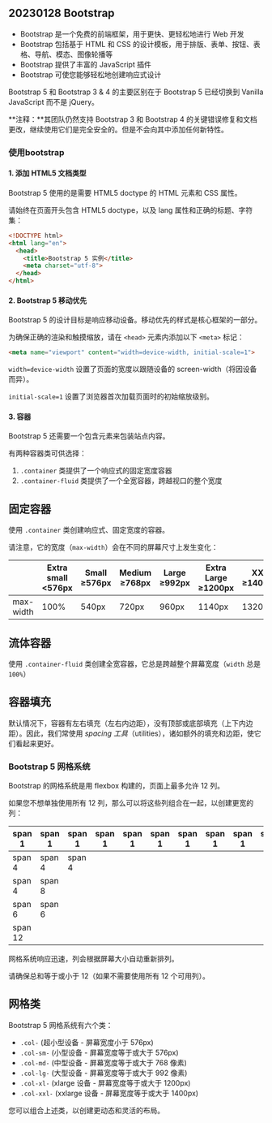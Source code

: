 ## 20230128 Bootstrap

- Bootstrap 是一个免费的前端框架，用于更快、更轻松地进行 Web 开发
- Bootstrap 包括基于 HTML 和 CSS 的设计模板，用于排版、表单、按钮、表格、导航、模态、图像轮播等
- Bootstrap 提供了丰富的 JavaScript 插件
- Bootstrap 可使您能够轻松地创建响应式设计

Bootstrap 5 和 Bootstrap 3 & 4 的主要区别在于 Bootstrap 5 已经切换到 Vanilla JavaScript 而不是 jQuery。

**注释：**其团队仍然支持 Bootstrap 3 和 Bootstrap 4 的关键错误修复和文档更改，继续使用它们是完全安全的。但是不会向其中添加任何新特性。

### 使用bootstrap

#### 1. 添加 HTML5 文档类型

Bootstrap 5 使用的是需要 HTML5 doctype 的 HTML 元素和 CSS 属性。

请始终在页面开头包含 HTML5 doctype，以及 lang 属性和正确的标题、字符集：

```html
<!DOCTYPE html>
<html lang="en">
  <head>
    <title>Bootstrap 5 实例</title>
    <meta charset="utf-8">
  </head>
</html>
```

#### 2. Bootstrap 5 移动优先

Bootstrap 5 的设计目标是响应移动设备。移动优先的样式是核心框架的一部分。

为确保正确的渲染和触摸缩放，请在 `<head>` 元素内添加以下 `<meta>` 标记：

```html
<meta name="viewport" content="width=device-width, initial-scale=1">
```

`width=device-width` 设置了页面的宽度以跟随设备的 screen-width（将因设备而异）。

`initial-scale=1` 设置了浏览器首次加载页面时的初始缩放级别。

#### 3. 容器

Bootstrap 5 还需要一个包含元素来包装站点内容。

有两种容器类可供选择：

1. `.container` 类提供了一个响应式的固定宽度容器
2. `.container-fluid` 类提供了一个全宽容器，跨越视口的整个宽度

## 固定容器

使用 `.container` 类创建响应式、固定宽度的容器。

请注意，它的宽度（`max-width`）会在不同的屏幕尺寸上发生变化：

|           | Extra small <576px | Small ≥576px | Medium ≥768px | Large ≥992px | Extra Large ≥1200px | XXL ≥1400px |
| --------- | ------------------ | ------------ | ------------- | ------------ | ------------------- | ----------- |
| max-width | 100%               | 540px        | 720px         | 960px        | 1140px              | 1320px      |

## 流体容器

使用 `.container-fluid` 类创建全宽容器，它总是跨越整个屏幕宽度（`width` 总是 `100%`）

## 容器填充

默认情况下，容器有左右填充（左右内边距），没有顶部或底部填充（上下内边距）。因此，我们常使用 *spacing 工具*（utilities），诸如额外的填充和边距，使它们看起来更好。

### Bootstrap 5 网格系统

Bootstrap 的网格系统是用 flexbox 构建的，页面上最多允许 12 列。

如果您不想单独使用所有 12 列，那么可以将这些列组合在一起，以创建更宽的列：

| span 1  | span 1 | span 1 | span 1 | span 1 | span 1 | span 1 | span 1 | span 1 | span 1 | span 1 | span 1 |
| ------- | ------ | ------ | ------ | ------ | ------ | ------ | ------ | ------ | ------ | ------ | ------ |
| span 4  | span 4 | span 4 |        |        |        |        |        |        |        |        |        |
| span 4  | span 8 |        |        |        |        |        |        |        |        |        |        |
| span 6  | span 6 |        |        |        |        |        |        |        |        |        |        |
| span 12 |        |        |        |        |        |        |        |        |        |        |        |

网格系统响应迅速，列会根据屏幕大小自动重新排列。

请确保总和等于或小于 12（如果不需要使用所有 12 个可用列）。

## 网格类

Bootstrap 5 网格系统有六个类：

- `.col-` (超小型设备 - 屏幕宽度小于 576px)
- `.col-sm-` (小型设备 - 屏幕宽度等于或大于 576px)
- `.col-md-` (中型设备 - 屏幕宽度等于或大于 768 像素)
- `.col-lg-` (大型设备 - 屏幕宽度等于或大于 992 像素)
- `.col-xl-` (xlarge 设备 - 屏幕宽度等于或大于 1200px)
- `.col-xxl-` (xxlarge 设备 - 屏幕宽度等于或大于 1400px)

您可以组合上述类，以创建更动态和灵活的布局。